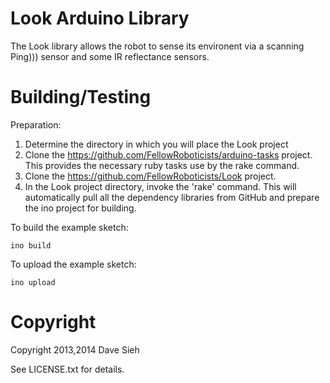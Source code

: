 Look Arduino Library
====================

The Look library allows the robot to sense its environent via a scanning
Ping))) sensor and some IR reflectance sensors.

Building/Testing
================

Preparation:

1. Determine the directory in which you will place the Look project
2. Clone the https://github.com/FellowRoboticists/arduino-tasks project. This provides the necessary ruby tasks use by the rake command.
3. Clone the https://github.com/FellowRoboticists/Look project.
4. In the Look project directory, invoke the 'rake' command. This will automatically pull all the dependency libraries from GitHub and prepare the ino project for building.

To build the example sketch:

```
ino build
```

To upload the example sketch:

```
ino upload
```

Copyright
=========
Copyright 2013,2014 Dave Sieh

See LICENSE.txt for details.
